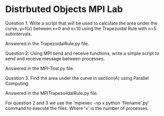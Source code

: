 # Distrbuted Objects MPI Lab

Question 1:
Write a script that will be used to calculate the area under the curve, y=f(x)
between x=0 and x=10 using the Trapezoidal Rule with n=5 subintervals.

Answered in the TrapezoidalRule.py file.

Question 2:
Using MPI send and receive functions, write a simple script to send and receive
message between processes.

Answered in the MPI-Test.py file.

Question 3.
Find the area under the curve in section(A) using Parallel Computing

Answered in the MPITrapezoildalRule.py file.

For question 2 and 3 we use the 'mpiexec -np x python 'filename'.py' command to execute the files.
Where 'x' is the number of processes.

